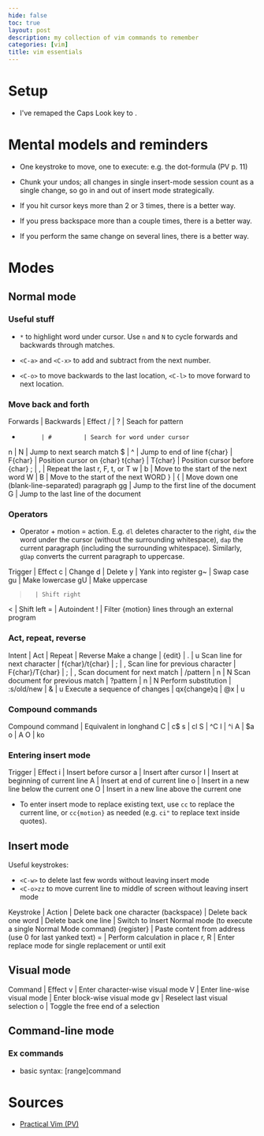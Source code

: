 ```yaml
---
hide: false
toc: true
layout: post
description: my collection of vim commands to remember
categories: [vim]
title: vim essentials
---
```


# Setup

- I've remaped the Caps Look key to <Ctrl>.


# Mental models and reminders

- One keystroke to move, one to execute: e.g. the dot-formula (PV p. 11)

- Chunk your undos; all changes in single insert-mode session count as a single
    change, so go in and out of insert mode strategically.

- If you hit cursor keys more than 2 or 3 times, there is a better way.

- If you press backspace more than a couple times, there is a better way.

- If you perform the same change on several lines, there is a better way.


# Modes

## Normal mode

### Useful stuff

- `*` to highlight word under cursor. Use `n` and `N` to cycle forwards and
    backwards through matches.

- `<C-a>` and `<C-x>` to add and subtract from the next number.

- `<C-o>` to move backwards to the last location, `<C-l>` to move forward to next
  location.

### Move back and forth

Forwards    | Backwards | Effect
/           | ?         | Seach for pattern
*           | #         | Search for word under cursor
n           | N         | Jump to next search match
$           | ^         | Jump to end of line
f{char}     | F{char}   | Position cursor on {char}
t{char}     | T{char}   | Position cursor before {char}
;           | ,         | Repeat the last r, F, t, or T
w           | b         | Move to the start of the next word
W           | B         | Move to the start of the next WORD
}           | {         | Move down one (blank-line-separated) paragraph
gg                      | Jump to the first line of the document
G                       | Jump to the last line of the document

### Operators

- Operator + motion = action. E.g. `dl` deletes character to the right, `diw`
    the word under the cursor (without the surrounding whitespace), `dap` the current paragraph (including the surrounding whitespace). Similarly, `gUap`
    converts the current paragraph to uppercase.

Trigger | Effect
c       | Change
d       | Delete
y       | Yank into register
g~      | Swap case
gu      | Make lowercase
gU      | Make uppercase
>       | Shift right
<       | Shift left
=       | Autoindent
!       | Filter {motion} lines through an external program

### Act, repeat, reverse

Intent                              | Act               | Repeat    | Reverse
Make a change                       | {edit}            | .         | u
Scan line for next character        | f{char}/t{char}   | ;         | ,
Scan line for previous character    | F{char}/T{char}   | ;         | ,
Scan document for next match        | /pattern<CR>      | n         | N
Scan document for previous match    | ?pattern<CR>      | n         | N
Perform substitution                | :s/old/new        | &         | u
Execute a sequence of changes       | qx{change}q       | @x        | u

### Compound commands

Compound command | Equivalent in longhand
C | c$
s | cl
S | ^C
I | ^i
A | $a
o | A<cr>
O | ko


### Entering insert mode

Trigger | Effect
i       | Insert before cursor
a       | Insert after cursor
I       | Insert at beginning of current line
A       | Insert at end of current line
o       | Insert in a new line below the current one
O       | Insert in a new line above the current one

- To enter insert mode to replace existing text, use `cc` to replace the
  current line, or `cc{motion}` as needed (e.g. `ci"` to replace text inside
  quotes).


## Insert mode

Useful keystrokes:
- `<C-w>` to delete last few words without leaving insert mode
- `<C-o>zz` to move current line to middle of screen without leaving insert mode

Keystroke         | Action
<C-h>             | Delete back one character (backspace)
<C-w>             | Delete back one word
<C-u>             | Delete back one line
<C-o>             | Switch to Insert Normal mode (to execute a single Normal
Mode command)
<C-r>{register}   | Paste content from address (use 0 for last yanked text)
<C-r>=            | Perform calculation in place
r, R              | Enter replace mode for single replacement or until exit


## Visual mode

Command  | Effect
v        | Enter character-wise visual mode
V        | Enter line-wise visual mode
<C-v>    | Enter block-wise visual mode
gv       | Reselect last visual selection
o        | Toggle the free end of a selection


## Command-line mode

### Ex commands

- basic syntax: [range]command


# Sources

- [Practical
    Vim (PV)](https://pragprog.com/titles/dnvim2/practical-vim-second-edition/)
